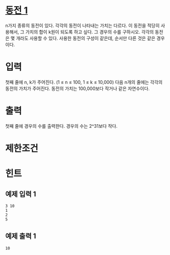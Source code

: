 # [동전 1](https://www.acmicpc.net/problem/2293)

n가지 종류의 동전이 있다. 각각의 동전이 나타내는 가치는 다르다. 이 동전을 적당히 사용해서, 그 가치의 합이 k원이 되도록 하고 싶다. 그 경우의 수를 구하시오. 각각의 동전은 몇 개라도 사용할 수 있다.
사용한 동전의 구성이 같은데, 순서만 다른 것은 같은 경우이다.



# 입력


첫째 줄에 n, k가 주어진다. (1 ≤ n ≤ 100, 1 ≤ k ≤ 10,000) 다음 n개의 줄에는 각각의 동전의 가치가 주어진다. 동전의 가치는 100,000보다 작거나 같은 자연수이다.

# 출력


첫째 줄에 경우의 수를 출력한다. 경우의 수는 2^31보다 작다.

# 제한조건



# 힌트

## 예제 입력 1

```
3 10
1
2
5
```

## 예제 출력 1

```
10
```

